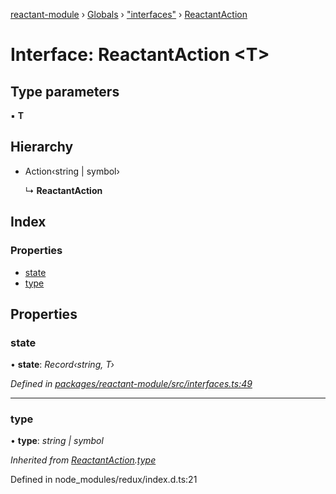 [reactant-module](../README.md) › [Globals](../globals.md) › ["interfaces"](../modules/_interfaces_.md) › [ReactantAction](_interfaces_.reactantaction.md)

# Interface: ReactantAction <**T**>

## Type parameters

▪ **T**

## Hierarchy

* Action‹string | symbol›

  ↳ **ReactantAction**

## Index

### Properties

* [state](_interfaces_.reactantaction.md#state)
* [type](_interfaces_.reactantaction.md#type)

## Properties

###  state

• **state**: *Record‹string, T›*

*Defined in [packages/reactant-module/src/interfaces.ts:49](https://github.com/unadlib/reactant/blob/2a94e2e/packages/reactant-module/src/interfaces.ts#L49)*

___

###  type

• **type**: *string | symbol*

*Inherited from [ReactantAction](_interfaces_.reactantaction.md).[type](_interfaces_.reactantaction.md#type)*

Defined in node_modules/redux/index.d.ts:21
